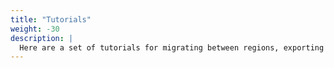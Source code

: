 ```yaml
---
title: "Tutorials"
weight: -30
description: |
  Here are a set of tutorials for migrating between regions, exporting data, and more.
---
```

